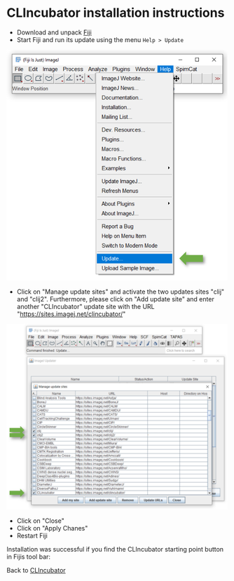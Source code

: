 # CLIncubator installation instructions
* Download and unpack [Fiji](https://fiji.sc)
* Start Fiji and run its update using the menu `Help > Update`

![Image](images/install_fiji_menu.png)

* Click on "Manage update sites" and activate the two updates sites "clij" and "clij2". Furthermore, please click on 
"Add update site" and enter another "CLIncubator" update site with the URL "https://sites.imagej.net/clincubator/"

![Image](images/installation.png)

* Click on "Close"
* Click on "Apply Chanes"
* Restart Fiji

Installation was successful if you find the CLIncubator starting point button in Fijis tool bar:

Back to [CLIncubator](https://clij.github.io/clincubator)